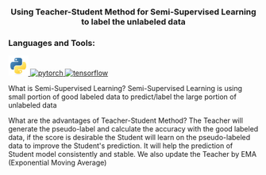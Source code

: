 <h3 align="center">Using Teacher-Student Method for Semi-Supervised Learning to label the unlabeled data</h3>

<h3 align="left">Languages and Tools:</h3>
<p align="left"> <a href="https://www.python.org" target="_blank" rel="noreferrer"> <img src="https://raw.githubusercontent.com/devicons/devicon/master/icons/python/python-original.svg" alt="python" width="40" height="40"/> </a> <a href="https://pytorch.org/" target="_blank" rel="noreferrer"> <img src="https://www.vectorlogo.zone/logos/pytorch/pytorch-icon.svg" alt="pytorch" width="40" height="40"/> </a> <a href="https://www.tensorflow.org" target="_blank" rel="noreferrer"> <img src="https://www.vectorlogo.zone/logos/tensorflow/tensorflow-icon.svg" alt="tensorflow" width="40" height="40"/> </a> </p>


<p align="left">What is Semi-Supervised Learning? Semi-Supervised Learning is using small portion of good labeled data to predict/label the large portion of unlabeled data</p>


<p align = "left">What are the advantages of Teacher-Student Method? The Teacher will generate the pseudo-label and calculate the accuracy with the good labeled data, if the score is desirable the Student will learn on the pseudo-labeled data to improve the Student's prediction. It will help the prediction of Student model consistently and stable. We also update the Teacher by EMA (Exponential Moving Average)</p>
